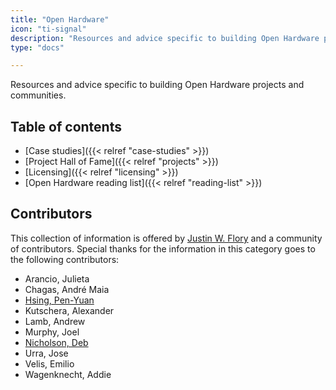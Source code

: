 ```yaml
---
title: "Open Hardware"
icon: "ti-signal"
description: "Resources and advice specific to building Open Hardware projects and communities."
type: "docs"

---
```


Resources and advice specific to building Open Hardware projects and communities.

## Table of contents

* [Case studies]({{< relref "case-studies" >}})
* [Project Hall of Fame]({{< relref "projects"  >}})
* [Licensing]({{< relref "licensing" >}})
* [Open Hardware reading list]({{< relref "reading-list" >}})


## Contributors

This collection of information is offered by [Justin W. Flory](https://jwf.io) and a community of contributors.
Special thanks for the information in this category goes to the following contributors:

* Arancio, Julieta
* Chagas, André Maia
* [Hsing, Pen-Yuan](https://www.penonek.com/)
* Kutschera, Alexander
* Lamb, Andrew
* Murphy, Joel
* [Nicholson, Deb](https://sfconservancy.org/about/staff/#deb)
* Urra, Jose
* Velis, Emilio
* Wagenknecht, Addie
